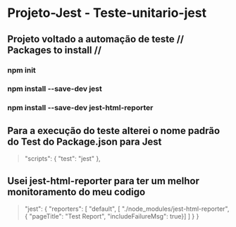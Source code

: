 # Projeto-Jest - Teste-unitario-jest
## Projeto voltado a automação de teste // Packages to install // 
<h3>npm init<h3/>
<h3>npm install --save-dev jest <h3/>
<h3>npm install --save-dev jest-html-reporter <h3/>

## Para a execução do teste alterei o nome padrão do Test do Package.json para Jest
>"scripts": {
    "test": "jest"
  },
  
 
## Usei jest-html-reporter para ter um melhor monitoramento do meu codigo
>"jest": { 
    "reporters": 
    [ "default",
    [ "./node_modules/jest-html-reporter", { "pageTitle": "Test Report", "includeFailureMsg": true}]
  ]
}
}
